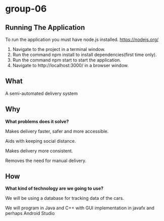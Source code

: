 # group-06

## Running The Application
To run the application you must have node.js installed.
https://nodejs.org/

1. Navigate to the project in a terminal window.
2. Run the command npm install to install dependencies(first time only).
3. Run the command npm start to start the application.
4. Navigate to http://localhost:3000/ in a browser window.

## What
A semi-automated delivery system

## Why
__What problems does it solve?__

Makes delivery faster, safer and more accessible.

Aids with keeping social distance.

Makes delivery more consistent.

Removes the need for manual delivery.

## How
__What kind of technology are we going to use?__

We will be using a database for tracking data of the cars.

We will program in Java and C++ with GUI implementation in javafx and perhaps Android Studio
